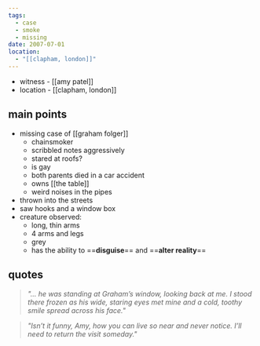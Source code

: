 ```yaml
---
tags:
  - case
  - smoke
  - missing
date: 2007-07-01
location:
  - "[[clapham, london]]"
---
```

- witness - [[amy patel]]
- location - [[clapham, london]]
## main points
- missing case of [[graham folger]]
	- chainsmoker 
	- scribbled notes aggressively
	- stared at roofs?
	- is gay
	- both parents died in a car accident
	- owns [[the table]]
	- weird noises in the pipes
- thrown into the streets
- saw hooks and a window box
- creature observed:
	- long, thin arms
	- 4 arms and legs
	- grey
	- has the ability to ==**disguise**== and ==**alter reality**==

## quotes

> _"... he was standing at Graham’s window, looking back at me. I stood there frozen as his wide, staring eyes met mine and a cold, toothy smile spread across his face."_

>  _"Isn’t it funny, Amy, how you can live so near and never notice. I’ll need to return the visit someday."_

